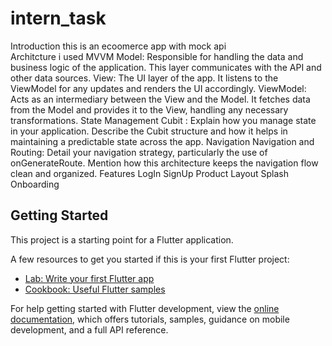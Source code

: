 # intern_task
Introduction 
    this is an ecoomerce app with mock api\
Architcture 
  i used MVVM
  Model: Responsible for handling the data and business logic of the application. This layer communicates with the API and other data sources.
  View: The UI layer of the app. It listens to the ViewModel for any updates and renders the UI accordingly.
  ViewModel: Acts as an intermediary between the View and the Model. It fetches data from the Model and provides it to the View, handling any necessary transformations.
State Management
    Cubit : Explain how you manage state in your application. Describe the Cubit structure and how it helps in maintaining a predictable state across the app.
Navigation
    Navigation and Routing: Detail your navigation strategy, particularly the use of onGenerateRoute. Mention how this architecture keeps the navigation flow clean and organized.
Features 
    LogIn
    SignUp
    Product
    Layout
    Splash
    Onboarding

## Getting Started

This project is a starting point for a Flutter application.

A few resources to get you started if this is your first Flutter project:

- [Lab: Write your first Flutter app](https://docs.flutter.dev/get-started/codelab)
- [Cookbook: Useful Flutter samples](https://docs.flutter.dev/cookbook)

For help getting started with Flutter development, view the
[online documentation](https://docs.flutter.dev/), which offers tutorials,
samples, guidance on mobile development, and a full API reference.
